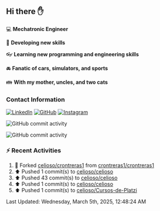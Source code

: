 ## Hi there ✋

:computer: **Mechatronic Engineer**

:pencil: **Developing new skills**

:eyeglasses: **Learning new programming and engineering skills**

:oncoming_automobile: **Fanatic of cars, simulators, and sports**

:family: **With my mother, uncles, and two cats**

### Contact Information

[![LinkedIn](https://img.shields.io/badge/LinkedIn-Profile-blue?logo=linkedin)](https://www.linkedin.com/in/mario-alexander-vargas-celis/)      [![GitHub](https://img.shields.io/badge/GitHub-Profile-black?logo=github)](https://github.com/celioso)      [![Instagram](https://img.shields.io/badge/Instagram-Profile-E4405F?logo=instagram&logoColor=white)](https://www.instagram.com/celismarioalexander/)

![GitHub commit activity](https://img.shields.io/github/commit-activity/w/celioso/Cursos-de-Platzi)

![GitHub commit activity](https://img.shields.io/github/commit-activity/m/celioso/Cursos-de-Platzi)

### :zap: Recent Activities
<!--RECENT_ACTIVITY:start-->
1. 🔱 Forked [celioso/crontreras1](https://github.com/celioso/crontreras1) from [crontreras1/crontreras1](https://github.com/crontreras1/crontreras1)<br>
2. ⬆️ Pushed 1 commit(s) to [celioso/celioso](https://github.com/celioso/celioso)<br>
3. ⬆️ Pushed 43 commit(s) to [celioso/celioso](https://github.com/celioso/celioso)<br>
4. ⬆️ Pushed 1 commit(s) to [celioso/celioso](https://github.com/celioso/celioso)<br>
5. ⬆️ Pushed 1 commit(s) to [celioso/Cursos-de-Platzi](https://github.com/celioso/Cursos-de-Platzi)<br>
<!--RECENT_ACTIVITY:end-->

<!--RECENT_ACTIVITY:last_update-->
Last Updated: Wednesday, March 5th, 2025, 12:48:24 AM
<!--RECENT_ACTIVITY:last_update_end-->